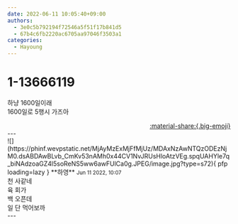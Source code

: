 ```yaml
---
date: 2022-06-11 10:05:40+09:00
authors:
  - 3e0c5b792194f72546a5f51f17b841d5
  - 67b4c6fb2220ac6705aa97046f3503a1
categories:
  - Hayoung
---
```


# 1-13666119

<div class="post-container" markdown="1">
<div class="content-container md-sidebar__scrollwrap" markdown="1">

하냥 1600일이래<br>1600일로 5행시 가즈아

</div>
</div>

<div style="text-align: right;" markdown="1">
<a href="https://weverse.io/fromis9/fanpost/1-13666119" style="text-align: right;">:material-share:{.big-emoji}</a>
</div>
---

<div class="comments-container md-sidebar__scrollwrap" markdown="1">
<div class="comment" markdown="1">
<div class='id-container' markdown="1">
![](https://phinf.wevpstatic.net/MjAyMzExMjFfMjUz/MDAxNzAwNTQzODEzNjM0.dsABDAwBLvb_CmKv53nAMh0x44CV1NvJRUsHloAtzVEg.spqUAHYle7q_biNAdzoaGZ4l5soReNS5ww6awFUlCa0g.JPEG/image.jpg?type=s72){ pfp loading=lazy }
**<span class="artist">하영</span>** <small>Jun 11 2022, 10:07</small><br>
</div>
<div class='comment-body' markdown="1">
천 사같네<br>육 회가<br>백 오픈데<br>일 단 먹어보까
</div>
</div>
</div>
---
